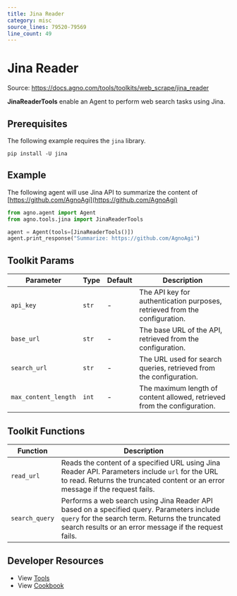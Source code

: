 ```yaml
---
title: Jina Reader
category: misc
source_lines: 79520-79569
line_count: 49
---
```


# Jina Reader
Source: https://docs.agno.com/tools/toolkits/web_scrape/jina_reader



**JinaReaderTools** enable an Agent to perform web search tasks using Jina.

## Prerequisites

The following example requires the `jina` library.

```shell
pip install -U jina
```

## Example

The following agent will use Jina API to summarize the content of [https://github.com/AgnoAgi](https://github.com/AgnoAgi)

```python cookbook/tools/jinareader.py
from agno.agent import Agent
from agno.tools.jina import JinaReaderTools

agent = Agent(tools=[JinaReaderTools()])
agent.print_response("Summarize: https://github.com/AgnoAgi")
```

## Toolkit Params

| Parameter            | Type  | Default | Description                                                                |
| -------------------- | ----- | ------- | -------------------------------------------------------------------------- |
| `api_key`            | `str` | -       | The API key for authentication purposes, retrieved from the configuration. |
| `base_url`           | `str` | -       | The base URL of the API, retrieved from the configuration.                 |
| `search_url`         | `str` | -       | The URL used for search queries, retrieved from the configuration.         |
| `max_content_length` | `int` | -       | The maximum length of content allowed, retrieved from the configuration.   |

## Toolkit Functions

| Function       | Description                                                                                                                                                                                            |
| -------------- | ------------------------------------------------------------------------------------------------------------------------------------------------------------------------------------------------------ |
| `read_url`     | Reads the content of a specified URL using Jina Reader API. Parameters include `url` for the URL to read. Returns the truncated content or an error message if the request fails.                      |
| `search_query` | Performs a web search using Jina Reader API based on a specified query. Parameters include `query` for the search term. Returns the truncated search results or an error message if the request fails. |

## Developer Resources

* View [Tools](https://github.com/agno-agi/agno/blob/main/libs/agno/agno/tools/jina_reader.py)
* View [Cookbook](https://github.com/agno-agi/agno/blob/main/cookbook/tools/jina_reader_tools.py)


